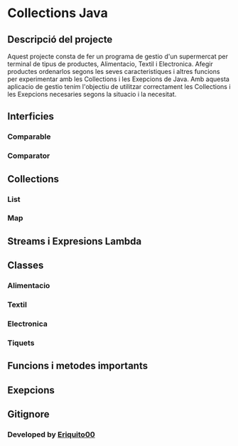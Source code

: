# Collections Java

## Descripció del projecte

Aquest projecte consta de fer un programa de gestio d'un supermercat per terminal de tipus de productes, 
Alimentacio, Textil i Electronica. Afegir productes ordenarlos segons les seves caracteristiques i altres funcions
per experimentar amb les Collections i les Exepcions de Java. Amb aquesta aplicacio de gestio tenim l'objectiu de
utilitzar correctament les Collections i les Exepcions necesaries segons la situacio i la necesitat.

## Interficies

### Comparable



### Comparator



## Collections

### List



### Map



## Streams i Expresions Lambda



## Classes

### Alimentacio



### Textil



### Electronica



### Tiquets



## Funcions i metodes importants



## Exepcions



## Gitignore



### Developed by [Eriquito00](https://github.com/Eriquito00)